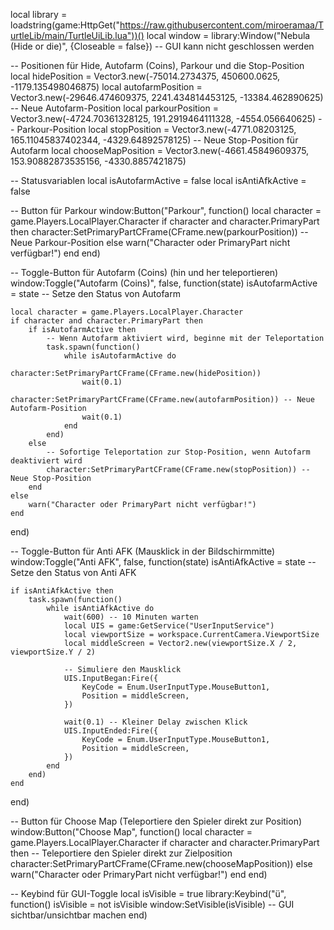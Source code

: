 local library = loadstring(game:HttpGet("https://raw.githubusercontent.com/miroeramaa/TurtleLib/main/TurtleUiLib.lua"))()
local window = library:Window("Nebula (Hide or die)", {Closeable = false}) -- GUI kann nicht geschlossen werden

-- Positionen für Hide, Autofarm (Coins), Parkour und die Stop-Position
local hidePosition = Vector3.new(-75014.2734375, 450600.0625, -1179.135498046875)
local autofarmPosition = Vector3.new(-29646.474609375, 2241.434814453125, -13384.462890625) -- Neue Autofarm-Position
local parkourPosition = Vector3.new(-4724.70361328125, 191.2919464111328, -4554.056640625) -- Parkour-Position
local stopPosition = Vector3.new(-4771.08203125, 165.11045837402344, -4329.64892578125) -- Neue Stop-Position für Autofarm
local chooseMapPosition = Vector3.new(-4661.45849609375, 153.90882873535156, -4330.8857421875)

-- Statusvariablen
local isAutofarmActive = false
local isAntiAfkActive = false

-- Button für Parkour
window:Button("Parkour", function()
    local character = game.Players.LocalPlayer.Character
    if character and character.PrimaryPart then
        character:SetPrimaryPartCFrame(CFrame.new(parkourPosition)) -- Neue Parkour-Position
    else
        warn("Character oder PrimaryPart nicht verfügbar!")
    end
end)

-- Toggle-Button für Autofarm (Coins) (hin und her teleportieren)
window:Toggle("Autofarm (Coins)", false, function(state)
    isAutofarmActive = state -- Setze den Status von Autofarm

    local character = game.Players.LocalPlayer.Character
    if character and character.PrimaryPart then
        if isAutofarmActive then
            -- Wenn Autofarm aktiviert wird, beginne mit der Teleportation
            task.spawn(function()
                while isAutofarmActive do
                    character:SetPrimaryPartCFrame(CFrame.new(hidePosition))
                    wait(0.1)
                    character:SetPrimaryPartCFrame(CFrame.new(autofarmPosition)) -- Neue Autofarm-Position
                    wait(0.1)
                end
            end)
        else
            -- Sofortige Teleportation zur Stop-Position, wenn Autofarm deaktiviert wird
            character:SetPrimaryPartCFrame(CFrame.new(stopPosition)) -- Neue Stop-Position
        end
    else
        warn("Character oder PrimaryPart nicht verfügbar!")
    end
end)

-- Toggle-Button für Anti AFK (Mausklick in der Bildschirmmitte)
window:Toggle("Anti AFK", false, function(state)
    isAntiAfkActive = state -- Setze den Status von Anti AFK

    if isAntiAfkActive then
        task.spawn(function()
            while isAntiAfkActive do
                wait(600) -- 10 Minuten warten
                local UIS = game:GetService("UserInputService")
                local viewportSize = workspace.CurrentCamera.ViewportSize
                local middleScreen = Vector2.new(viewportSize.X / 2, viewportSize.Y / 2)

                -- Simuliere den Mausklick
                UIS.InputBegan:Fire({
                    KeyCode = Enum.UserInputType.MouseButton1,
                    Position = middleScreen,
                })

                wait(0.1) -- Kleiner Delay zwischen Klick
                UIS.InputEnded:Fire({
                    KeyCode = Enum.UserInputType.MouseButton1,
                    Position = middleScreen,
                })
            end
        end)
    end
end)

-- Button für Choose Map (Teleportiere den Spieler direkt zur Position)
window:Button("Choose Map", function()
    local character = game.Players.LocalPlayer.Character
    if character and character.PrimaryPart then
        -- Teleportiere den Spieler direkt zur Zielposition
        character:SetPrimaryPartCFrame(CFrame.new(chooseMapPosition))
    else
        warn("Character oder PrimaryPart nicht verfügbar!")
    end
end)

-- Keybind für GUI-Toggle
local isVisible = true
library:Keybind("ü", function()
    isVisible = not isVisible
    window:SetVisible(isVisible) -- GUI sichtbar/unsichtbar machen
end)
